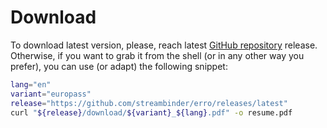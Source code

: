 # Download

To download latest version, please, reach latest [GitHub repository](https://github.com/streambinder/erro) release. Otherwise, if you want to grab it from the shell (or in any other way you prefer), you can use (or adapt) the following snippet:

```bash
lang="en"
variant="europass"
release="https://github.com/streambinder/erro/releases/latest"
curl "${release}/download/${variant}_${lang}.pdf" -o resume.pdf
```
